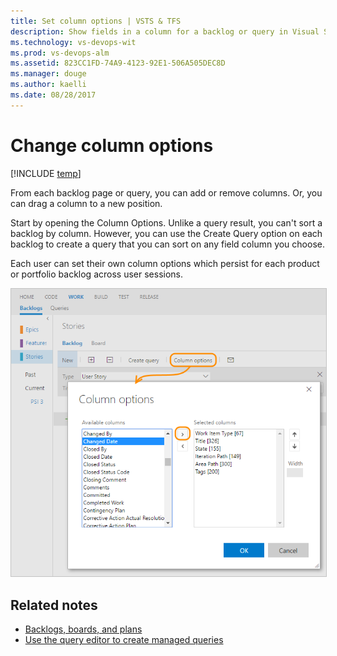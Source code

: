 ```yaml
---
title: Set column options | VSTS & TFS
description: Show fields in a column for a backlog or query in Visual Studio Team Services (VSTS) or Team Foundation Server (TFS)  
ms.technology: vs-devops-wit
ms.prod: vs-devops-alm
ms.assetid: 823CC1FD-74A9-4123-92E1-506A505DEC8D
ms.manager: douge
ms.author: kaelli
ms.date: 08/28/2017
---
```




# Change column options 

[!INCLUDE [temp](../_shared/version-vsts-tfs-all-versions.md)]

<a id="column-options">  </a>

From each backlog page or query, you can add or remove columns. Or, you can drag a column to a new position. 

Start by opening the Column Options.  Unlike a query result, you can't sort a backlog by column. However, you can use the Create Query option on each backlog to create a query that you can sort on any field column you choose.

Each user can set their own column options which persist for each product or portfolio backlog across user sessions.  

<img src="_img/overview/b-vs-b-column-options.png" alt="Open column options" style="border: 1px solid #C3C3C3;" /> 


## Related notes
- [Backlogs, boards, and plans](backlogs-boards-plans.md)   
- [Use the query editor to create managed queries](../track/using-queries.md)  
